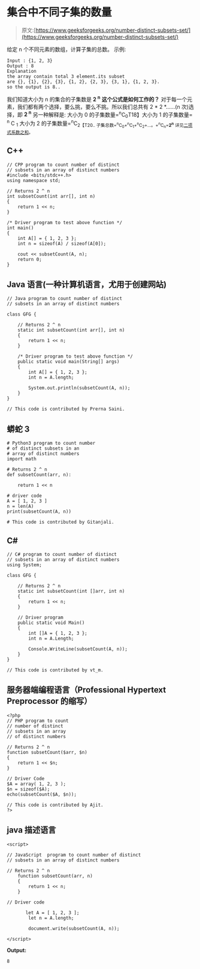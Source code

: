 # 集合中不同子集的数量

> 原文:[https://www.geeksforgeeks.org/number-distinct-subsets-set/](https://www.geeksforgeeks.org/number-distinct-subsets-set/)

给定 n 个不同元素的数组，计算子集的总数。
示例:

```
Input : {1, 2, 3}
Output : 8
Explanation
the array contain total 3 element.its subset 
are {}, {1}, {2}, {3}, {1, 2}, {2, 3}, {3, 1}, {1, 2, 3}.
so the output is 8..
```

我们知道大小为 n 的集合的子集数是 **2 <sup>n</sup>**
**这个公式是如何工作的？**
对于每一个元素，我们都有两个选择，要么挑，要么不挑。所以我们总共有 2 * 2 *……(n 次)选择，即 **2 <sup>n</sup>**
另一种解释是:
大小为 0 的子集数量=<sup>n</sup>C<sub>0</sub>T18】大小为 1 的子集数量= <sup>n</sup> C <sub>1</sub>
大小为 2 的子集数量=<sup>n</sup>C<sub>2【T20..
子集总数=<sup>n</sup>C<sub>0</sub>+<sup>n</sup>C<sub>1</sub>+<sup>n</sup>C<sub>2</sub>+…。+<sup>n</sup>C<sub>n</sub>=**2<sup>n</sup>**
详见[二项式系数之和](https://www.geeksforgeeks.org/sum-binomial-coefficients/)。</sub> 

## C++

```
// CPP program to count number of distinct
// subsets in an array of distinct numbers
#include <bits/stdc++.h>
using namespace std;

// Returns 2 ^ n
int subsetCount(int arr[], int n)
{
    return 1 << n;
}

/* Driver program to test above function */
int main()
{
    int A[] = { 1, 2, 3 };
    int n = sizeof(A) / sizeof(A[0]);

    cout << subsetCount(A, n);
    return 0;
}
```

## Java 语言(一种计算机语言，尤用于创建网站)

```
// Java program to count number of distinct
// subsets in an array of distinct numbers

class GFG {

    // Returns 2 ^ n
    static int subsetCount(int arr[], int n)
    {
        return 1 << n;
    }

    /* Driver program to test above function */
    public static void main(String[] args)
    {
        int A[] = { 1, 2, 3 };
        int n = A.length;

        System.out.println(subsetCount(A, n));
    }
}

// This code is contributed by Prerna Saini.
```

## 蟒蛇 3

```
# Python3 program to count number
# of distinct subsets in an
# array of distinct numbers
import math

# Returns 2 ^ n
def subsetCount(arr, n):

    return 1 << n

# driver code
A = [ 1, 2, 3 ]
n = len(A)
print(subsetCount(A, n))

# This code is contributed by Gitanjali.
```

## C#

```
// C# program to count number of distinct
// subsets in an array of distinct numbers
using System;

class GFG {

    // Returns 2 ^ n
    static int subsetCount(int []arr, int n)
    {
        return 1 << n;
    }

    // Driver program
    public static void Main()
    {
        int []A = { 1, 2, 3 };
        int n = A.Length;

        Console.WriteLine(subsetCount(A, n));
    }
}

// This code is contributed by vt_m.
```

## 服务器端编程语言（Professional Hypertext Preprocessor 的缩写）

```
<?php
// PHP program to count
// number of distinct
// subsets in an array
// of distinct numbers

// Returns 2 ^ n
function subsetCount($arr, $n)
{
    return 1 << $n;
}

// Driver Code
$A = array( 1, 2, 3 );
$n = sizeof($A);
echo(subsetCount($A, $n));

// This code is contributed by Ajit.
?>
```

## java 描述语言

```
<script>

// JavaScript  program to count number of distinct
// subsets in an array of distinct numbers

// Returns 2 ^ n
    function subsetCount(arr, n)
    {
        return 1 << n;
    }

// Driver code

       let A = [ 1, 2, 3 ];
        let n = A.length;

        document.write(subsetCount(A, n));

</script>
```

**Output:** 

```
8
```